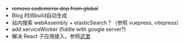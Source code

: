 * ~~remove codemirror dep from global~~
* Blog 时间build自动生成
* 站内搜索 webAssembly + elasticSearch？（参照 vuepress, vitepress）
* add serviceWorker (fiddle with google server?)
* 解决 React 子应用接入，参照[这里](https://github.com/tengmaoqing/vite-plugin-qiankun)
